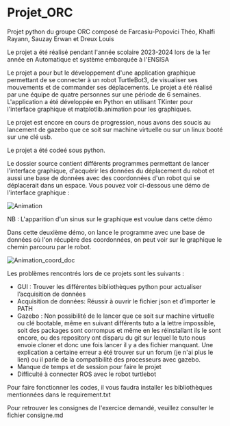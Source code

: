 # Projet_ORC

Projet python du groupe ORC composé de Farcasiu-Popovici Théo, Khalfi Rayann, Sauzay Erwan et Dreux Louis

Le projet a été réalisé pendant l'année scolaire 2023-2024 lors de la 1er année en Automatique et système embarquée à l'ENSISA

Le projet a pour but le développement d'une application graphique permettant de se connecter à un robot TurtleBot3, de visualiser ses mouvements et de commander ses déplacements. Le projet a été réalisé par une équipe de quatre personnes sur une période de 6 semaines. L'application a été développée en Python en utilisant TKinter pour l'interface graphique et matplotlib.animation pour les graphiques. 

Le projet est encore en cours de progression, nous avons des soucis au lancement de gazebo que ce soit sur machine virtuelle ou sur un linux booté sur une clé usb.

Le projet a été codeé sous python.

Le dossier source contient différents programmes permettant de lancer l'interface graphique, d'acquérir les données du déplacement du robot et aussi une base de données avec des coordonnées d'un robot qui se déplacerait dans un espace. 
Vous pouvez voir ci-dessous une démo de l'interface graphique :

![Animation](https://github.com/LouisDrx/Projet_ORC/assets/153221009/cd3fdbb8-0531-4a24-b441-604f8f6d9f7a)

NB : L'apparition d'un sinus sur le graphique est voulue dans cette démo

Dans cette deuxième démo, on lance le programme avec une base de données où l'on récupère des coordonnées, on peut voir sur le graphique le chemin parcouru par le robot.

![Animation_coord_doc](https://github.com/LouisDrx/Projet_ORC/assets/153221009/7fb3d86c-5aed-4bae-902e-8fb0c4affd3f)

Les problèmes rencontrés lors de ce projets sont les suivants :

- GUI : Trouver les différentes bibliothèques python pour actualiser l’acquisition de données
- Acquisition de données: Réussir à ouvrir le fichier json et d’importer le PATH
- Gazebo : Non possibilité de le lancer que ce soit sur machine virtuelle ou clé bootable, même en suivant différents tuto a la lettre impossible, soit des packages sont corrompus et même en les réinstallant ils le sont encore, ou des repository ont disparu du git sur lequel le tuto nous envoie cloner et donc une fois lancer il y a des fichier manquant. Une explication a certaine erreur a été trouver sur un forum (je n'ai plus le lien) ou il parle de la compatibilité des processeurs avec gazebo.
- Manque de temps et de session pour faire le projet
- Difficulté à connecter ROS avec le robot turtlebot

Pour faire fonctionner les codes, il vous faudra installer les bibliothèques mentionnées dans le requirement.txt 

Pour retrouver les consignes de l'exercice demandé, veuillez consulter le fichier consigne.md
